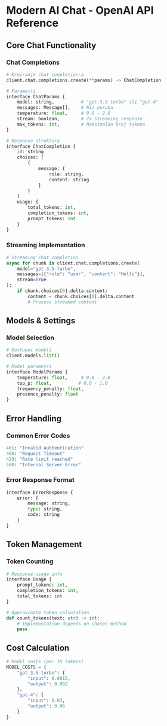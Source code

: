# Modern AI Chat - OpenAI API Reference

## Core Chat Functionality

### Chat Completions
```python
# Kreiranje chat completion-a
client.chat.completions.create(**params) -> ChatCompletion

# Parametri
interface ChatParams {
    model: string,          # "gpt-3.5-turbo" ili "gpt-4"
    messages: Message[],    # Niz poruka
    temperature: float,     # 0.0 - 2.0
    stream: boolean,        # Za streaming response
    max_tokens: int,        # Maksimalan broj tokena
}

# Response struktura
interface ChatCompletion {
    id: string
    choices: [
        {
            message: {
                role: string,
                content: string
            }
        }
    ]
    usage: {
        total_tokens: int,
        completion_tokens: int,
        prompt_tokens: int
    }
}
```

### Streaming Implementation
```python
# Streaming chat completion
async for chunk in client.chat.completions.create(
    model="gpt-3.5-turbo",
    messages=[{"role": "user", "content": "Hello"}],
    stream=True
):
    if chunk.choices[0].delta.content:
        content = chunk.choices[0].delta.content
        # Process streamed content
```

## Models & Settings

### Model Selection
```python
# Dostupni modeli
client.models.list()

# Model parametri
interface ModelParams {
    temperature: float,     # 0.0 - 2.0
    top_p: float,          # 0.0 - 1.0
    frequency_penalty: float,
    presence_penalty: float
}
```

## Error Handling

### Common Error Codes
```python
401: "Invalid Authentication"
408: "Request Timeout"
429: "Rate limit reached"
500: "Internal Server Error"
```

### Error Response Format
```python
interface ErrorResponse {
    error: {
        message: string,
        type: string,
        code: string
    }
}
```

## Token Management

### Token Counting
```python
# Response usage info
interface Usage {
    prompt_tokens: int,
    completion_tokens: int,
    total_tokens: int
}

# Approximate token calculation
def count_tokens(text: str) -> int:
    # Implementation depends on chosen method
    pass
```

## Cost Calculation
```python
# Model costs (per 1K tokens)
MODEL_COSTS = {
    "gpt-3.5-turbo": {
        "input": 0.0015,
        "output": 0.002
    },
    "gpt-4": {
        "input": 0.03,
        "output": 0.06
    }
}
